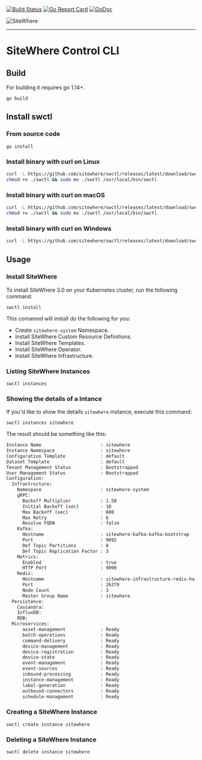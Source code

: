 [![Build Status](https://travis-ci.org/sitewhere/swctl.svg?branch=master)](https://travis-ci.org/sitewhere/swctl) [![Go Report Card](https://goreportcard.com/badge/github.com/sitewhere/swctl)](https://goreportcard.com/report/github.com/sitewhere/swctl) [![GoDoc](https://godoc.org/github.com/sitewhere/swctl?status.svg)](https://godoc.org/github.com/sitewhere/swctl)

![SiteWhere](https://s3.amazonaws.com/sitewhere-branding/SiteWhereLogo.svg)

---

# SiteWhere Control CLI

## Build

For building it requires go 1.14+.

```console
go build
```

## Install swctl

### From source code

```console
go install
```

### Install binary with curl on Linux

```bash
curl -L https://github.com/sitewhere/swctl/releases/latest/download/swctl.linux.amd64 -o swctl && \
chmod +x ./swctl && sudo mv ./swctl /usr/local/bin/swctl
```

### Install binary with curl on macOS

```bash
curl -L https://github.com/sitewhere/swctl/releases/latest/download/swctl.darwin.amd64 -o swctl && \
chmod +x ./swctl && sudo mv ./swctl /usr/local/bin/swctl
```

### Install binary with curl on Windows

```bash
curl -L https://github.com/sitewhere/swctl/releases/latest/download/swctl.windows.amd64.exe -o swctl.exe
```

## Usage

### Install SiteWhere

To install SiteWhere 3.0 on your Kubernetes cluster, run the following command.

```console
swctl install
```

This comamnd will install do the following for you:

- Create `sitewhere-system` Namespace.
- Install SiteWhere Custom Resource Definitions.
- Install SiteWhere Templates.
- Install SiteWhere Operator.
- Install SiteWhere Infrastructure.

### Listing SiteWhere Instances

```console
swctl instances
```

### Showing the details of a Intance

If you'd like to show the details `sitewhere` instance, execute this command:

```console
swctl instances sitewhere
```

The result should be something like this:

```bash
Instance Name                      : sitewhere
Instance Namespace                 : sitewhere
Configuration Template             : default
Dataset Template                   : default
Tenant Management Status           : Bootstrapped
User Management Status             : Bootstrapped
Configuration:
  Infrastructure:
    Namespace                      : sitewhere-system
    gRPC:
      Backoff Multiplier           : 1.50  
      Initial Backoff (sec)        : 10
      Max Backoff (sec)            : 600
      Max Retry                    : 6
      Resolve FQDN                 : false
    Kafka:
      Hostname                     : sitewhere-kafka-kafka-bootstrap
      Port                         : 9092
      Def Topic Partitions         : 8
      Def Topic Replication Factor : 3
    Metrics:
      Enabled                      : true
      HTTP Port                    : 9090
    Redis:
      Hostname                     : sitewhere-infrastructure-redis-ha-announce
      Port                         : 26379
      Node Count                   : 3
      Master Group Name            : sitewhere
  Persistence:
    Cassandra:
    InfluxDB:
    RDB:
  Microservices:
      asset-management             : Ready
      batch-operations             : Ready
      command-delivery             : Ready
      device-management            : Ready
      device-registration          : Ready
      device-state                 : Ready
      event-management             : Ready
      event-sources                : Ready
      inbound-processing           : Ready
      instance-management          : Ready
      label-generation             : Ready
      outbound-connectors          : Ready
      schedule-management          : Ready
```

### Creating a SiteWhere Instance

```console
swctl create instance sitewhere
```

### Deleting a SiteWhere Instance

```console
swctl delete instance sitewhere
```
